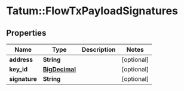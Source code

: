 # Tatum::FlowTxPayloadSignatures

## Properties
Name | Type | Description | Notes
------------ | ------------- | ------------- | -------------
**address** | **String** |  | [optional] 
**key_id** | [**BigDecimal**](BigDecimal.md) |  | [optional] 
**signature** | **String** |  | [optional] 

